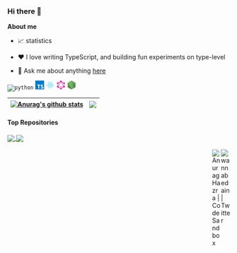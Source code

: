 ### Hi there 👋




**About me**


- 📈 statistics 

- ❤️ I love writing TypeScript, and building fun experiments on type-level

- 💬 Ask me about anything [here](https://github.com/wannabedain)

<code><img height="20" alt="python" src=""></code>
<code><img height="20" alt="typescript" src="https://raw.githubusercontent.com/github/explore/80688e429a7d4ef2fca1e82350fe8e3517d3494d/topics/typescript/typescript.png"></code>
<code><img height="20" alt="react" src="https://raw.githubusercontent.com/github/explore/80688e429a7d4ef2fca1e82350fe8e3517d3494d/topics/react/react.png"></code>
<code><img height="20" alt="graphql" src="https://raw.githubusercontent.com/github/explore/5c058a388828bb5fde0bcafd4bc867b5bb3f26f3/topics/graphql/graphql.png"></code>
<code><img height="20" alt="nodejs" src="https://raw.githubusercontent.com/github/explore/80688e429a7d4ef2fca1e82350fe8e3517d3494d/topics/nodejs/nodejs.png"></code>    


| <a href="https://github.com/anuraghazra/github-readme-stats"><img align="center" src="https://github-readme-stats.vercel.app/api?username=wannabedain&show_icons=true&include_all_commits=true&theme=buefy&hide_border=true" alt="Anurag's github stats" /></a> | <a href="https://github.com/wannabedain/github-readme-stats"><img align="center" src="https://github-readme-stats.vercel.app/api/top-langs/?username=wannabedain&layout=compact&theme=buefy&hide_border=true" /></a> |
| ------------- | ------------- |

#### Top Repositories


<a href="https://github.com/wannabedain/github-readme-stats">
  <img align="center" src="https://github-readme-stats.vercel.app/api/pin/?username=wannabedainrepo=github-readme-stats&theme=buefy" />
</a>
<a href="https://github.com/wannabedain/anuraghazra.github.io">
  <img align="center" src="https://github-readme-stats.vercel.app/api/pin/?username=wannabedain&repo=anuraghazra.github.io&theme=buefy" />
</a>

<br />
<br />

<a href="https://twitter.com/anuraghazru">
  <img align="right" alt="wannabedain | Twitter" width="21px" src="https://raw.githubusercontent.com/wannabedain/wannabedain/master/assets/twitter.svg" />
</a>
<a href="https://codesandbox.io/u/anuraghazra">
  <img align="right" alt="Anurag Hazra | CodeSandbox" width="20px" src="https://raw.githubusercontent.com/wannabedain/wannabedain/master/assets/codesandbox.svg" />
</a>
